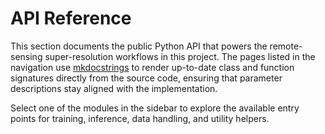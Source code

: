 # API Reference

This section documents the public Python API that powers the remote-sensing super-resolution
workflows in this project. The pages listed in the navigation use
[mkdocstrings](https://mkdocstrings.github.io/) to render up-to-date class and function
signatures directly from the source code, ensuring that parameter descriptions stay aligned
with the implementation.

Select one of the modules in the sidebar to explore the available entry points for training,
inference, data handling, and utility helpers.

